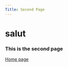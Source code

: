 ```yaml
---
Title: Second Page
---
```


salut
===

### This is the second page
[Home page](adilshoja.github.io)
